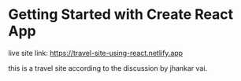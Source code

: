 # Getting Started with Create React App


live site link: https://travel-site-using-react.netlify.app


this is a travel site according to the 
discussion by jhankar vai.
